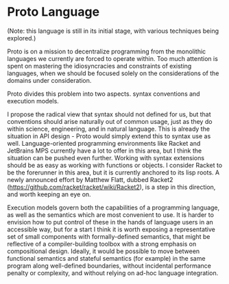 # Proto Language
(Note: this language is still in its initial stage, with various techniques being explored.)

Proto is on a mission to decentralize programming from the monolithic languages we currently are forced to operate within. Too much attention is spent on mastering the idiosyncracies and constraints of existing languages, when we should be focused solely on the considerations of the domains under consideration.

Proto divides this problem into two aspects. syntax conventions and execution models.

I propose the radical view that syntax should not defined for us, but that conventions should arise naturally out of common usage, just as they do within science, engineering, and in natural language. This is already the situation in API design - Proto would simply extend this to syntax use as well. Language-oriented programming environments like Racket and JetBrains MPS currently have a lot to offer in this area, but I think the situation can be pushed even further. Working with syntax extensions should be as easy as working with functions or objects. I consider Racket to be the forerunner in this area, but it is currently anchored to its lisp roots. A newly announced effort by Matthew Flatt, dubbed Racket2 (<https://github.com/racket/racket/wiki/Racket2>), is a step in this direction, and worth keeping an eye on.

Execution models govern both the capabilities of a programming language, as well as the semantics which are most convenient to use. It is harder to envision how to put control of these in the hands of language users in an accessible way, but for a start I think it is worth exposing a representative set of small components with formally-defined semantics, that might be reflective of a compiler-building toolbox with a strong emphasis on compositional design. Ideally, it would be possible to move between functional semantics and stateful semantics (for example) in the same program along well-defined boundaries, without incidental performance penalty or complexity, and without relying on ad-hoc language integration.
